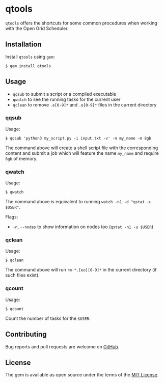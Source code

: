 # qtools

`qtools` offers the shortcuts for some common procedures when working with the Open Grid Scheduler.


## Installation

Install `qtools` using `gem`:

    $ gem install qtools

## Usage

- `qqsub`  to submit a script or a compiled executable
- `qwatch` to see the running tasks for the current user
- `qclean` to remove `.e[0-9]*` and `.o[0-9]*` files in the current directory

### qqsub

Usage:

    $ qqsub 'python3 my_script.py -i input.txt -v' -n my_name -m 8gb

The command above will create a shell script file with the corresponding content and submit a job which will feature the name `my_name` and require `8gb` of memory.

### qwatch

Usage:

    $ qwatch

The command above is equivalent to running `watch -n1 -d "qstat -u $USER"`.

Flags:

  - `-n`, `--nodes` to show information on nodes too (`qstat -n1 -u $USER`)

### qclean

Usage:

    $ qclean

The command above will run `rm *.[eo][0-9]*` in the current directory (if such files exist).

### qcount

Usage:

    $ qcount

Count the number of tasks for the `$USER`.

## Contributing

Bug reports and pull requests are welcome on [GitHub](https://github.com/kerkomen/qtools).

## License

The gem is available as open source under the terms of the [MIT License](http://opensource.org/licenses/MIT).

